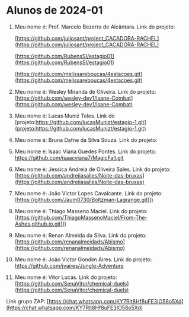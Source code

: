 # Alunos de 2024-01

1. Meu nome é: Prof. Marcelo Bezerra de Alcântara. Link do projeto:

   [https://github.com/juliosant/project_CACADORA-RACHEL](https://github.com/juliosant/project_CACADORA-RACHEL)

   [https://github.com/RubensSI/estagio01](https://github.com/RubensSI/estagio01)

   [https://github.com/melissareboucas/4estacoes.git](https://github.com/melissareboucas/4estacoes.git)
2. Meu nome é: Wesley Miranda de Oliveira. Link do projeto:  [https://github.com/wesley-dev1/Isane-Combat](https://github.com/wesley-dev1/Isane-Combat)
3. Meu nome é: Lucas Muniz Teles. Link do [projeto:https://github.com/lucasMunizt/estagio-1.git](projeto:https://github.com/lucasMunizt/estagio-1.git)
4. Meu nome é: Bruna Dafne da Silva Souza. Link do projeto:
5. Meu nome é: Isaac Viana Guedes Pontes. Link do projeto: https://github.com/isaacviana7/MagicFall.git
6. Meu nome é: Jessica Andreia de Oliveira Sales. Link do projeto: [https://github.com/andreiiasalles/Noite-das-bruxas](https://github.com/andreiiasalles/Noite-das-bruxas)
7. Meu nome é: João Victor Lopes Cavalcante. Link do projeto: [https://github.com/Jaum0730/Boltzman-Lagrange.git]()
8. Meu nome é: Thiago Masseno Maciel. Link do projeto: [https://github.com/ThiagoMassenoMaciel/From-The-Ashes.github.io.git]()
9. Meu nome é: Renan Almeida da Silva. Link do projeto: [https://github.com/renanalmeidads/Abismo](https://github.com/renanalmeidads/Abismo)
10. Meu nome é: João Victor Gondim Aires. Link do projeto: https://github.com/jvaires/Jungle-Adventure
11. Meu nome é: Vitor Lucas. Link do projeto: [https://github.com/SenaVitor/chemical-duels](https://github.com/SenaVitor/chemical-duels)

Link grupo ZAP:  [https://chat.whatsapp.com/KY7Rit8Hf8uFE3IO58o5Xd](https://chat.whatsapp.com/KY7Rit8Hf8uFE3IO58o5Xd)
